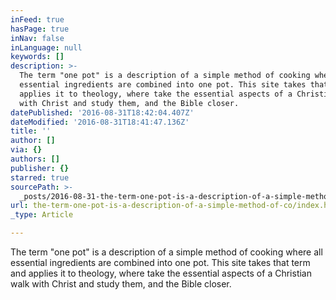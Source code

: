 ```yaml
---
inFeed: true
hasPage: true
inNav: false
inLanguage: null
keywords: []
description: >-
  The term "one pot" is a description of a simple method of cooking where all
  essential ingredients are combined into one pot. This site takes that term and
  applies it to theology, where take the essential aspects of a Christian walk
  with Christ and study them, and the Bible closer. 
datePublished: '2016-08-31T18:42:04.407Z'
dateModified: '2016-08-31T18:41:47.136Z'
title: ''
author: []
via: {}
authors: []
publisher: {}
starred: true
sourcePath: >-
  _posts/2016-08-31-the-term-one-pot-is-a-description-of-a-simple-method-of-co.md
url: the-term-one-pot-is-a-description-of-a-simple-method-of-co/index.html
_type: Article

---
```

The term "one pot" is a description of a simple method of cooking where all essential ingredients are combined into one pot. This site takes that term and applies it to theology, where take the essential aspects of a Christian walk with Christ and study them, and the Bible closer.